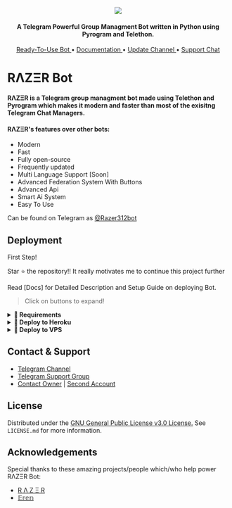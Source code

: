 <p align="center"><img src="https://telegra.ph/file/03dfb5cb80dc9921ed16f.jpg"></p>

<h4 align="center">
    A Telegram Powerful Group Managment Bot written in Python using Pyrogram and Telethon.
</h4>
<p align="center">
    <a href="https://t.me/Razer312Bot"> Ready-To-Use Bot </a> •
    <a href="about:blank"> Documentation </a> •
    <a href="https://t.me/Razer312Updates"> Update Channel </a> •
    <a href="https://t.me/Razer312Support"> Support Chat </a> 
</p>
    
# RΛZΞR Bot
#### RΛZΞR is a Telegram group managment bot made using Telethon and Pyrogram which makes it modern and faster than most of the exisitng Telegram Chat Managers.

#### RΛZΞR's features over other bots:
- Modern
- Fast
- Fully open-source
- Frequently updated
- Multi Language Support [Soon]
- Advanced Federation System With Buttons
- Advanced Api
- Smart Ai System
- Easy To Use

Can be found on Telegram as [@Razer312bot](https://t.me/Razer312Bot)

## Deployment
First Step!

Star ⭐ the repository!!
It really motivates me to continue this project further

Read [Docs] for Detailed Description and Setup Guide on deploying Bot.

> Click on buttons to expand!
<details>
<summary><b>🔗 Requirements</b></summary>
<br>
    
- [Python3.9](https://www.python.org/downloads/release/python-390/)
- [Telegram API Key](https://docs.pyrogram.org/intro/setup#api-keys)
- [Telegram Bot Token](https://t.me/botfather)
- [MongoDB URI](https://telegra.ph/How-To-get-Mongodb-URI-04-06)

</details>

<details>
<summary><b>🔗 Deploy to Heroku</b></summary>
<br>

> Heroku has two vars[HEROKU_API_KEY & HEROKU_APP_NAME] for Updater to work. 
> By setting those two vars you can get logs of your heroku app, set var, edit var, delete vars , check dyno usage and update bot. 
> Those two vars are not Mandatory! You can leave them blank too. 
    
<h4>Click the button below to deploy RΛZΞR Group Managment Bot on Heroku!</h4>    
<p><a href="https://heroku.com/deploy?template=https://github.com/LinuxGuy312/RazerBot"><img src="https://img.shields.io/badge/Deploy%20To%20Heroku-blueviolet?style=for-the-badge&logo=heroku" width="200""/></a></p>
    
</details>

<details>
<summary><b>🔗 Deploy to VPS</b></summary>
<br>


```console
$ git clone https://github.com/LinuxGuy312/RazerBot
$ cd RazerBot
$ pip3 install -U -r requirements.txt
$ cp sample.env .env
```
> Edit .env with your values and then start bot with
```console
$ bash start
```
</details>

## Contact & Support

- [Telegram Channel](https://t.me/Razer312Updates)
- [Telegram Support Group](https://t.me/Razer312Support)
- [Contact Owner](https://t.me/Razer_312) | [Second Account](https://t.me/WH0907)

## License

Distributed under the [GNU General Public License v3.0 License.](https://github.com/LinuxGuy312/RazerBot/blob/main/LICENSE) See `LICENSE.md` for more information.

## Acknowledgements

Special thanks to these amazing projects/people which/who help power RΛZΞR Bot:

- [R Λ Z Ξ R](https://t.me/Razer_312)
- [𝔼𝕣𝕖𝕟](https://t.me/WH0907)
